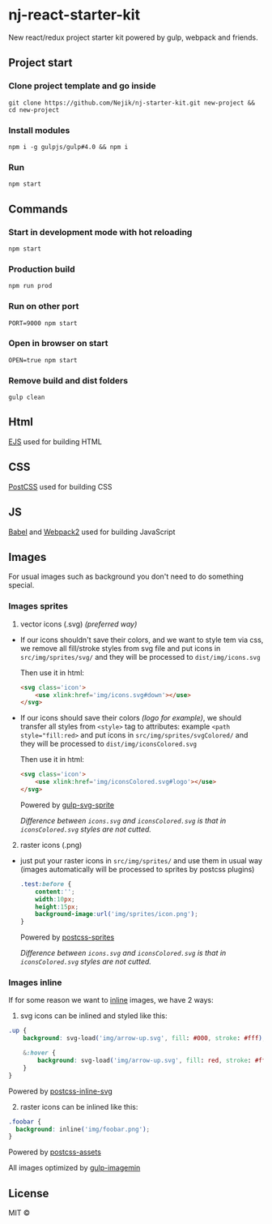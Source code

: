 # nj-react-starter-kit
New react/redux project starter kit powered by gulp, webpack and friends.

## Project start
### Clone project template and go inside
```
git clone https://github.com/Nejik/nj-starter-kit.git new-project && cd new-project
```
### Install modules
```
npm i -g gulpjs/gulp#4.0 && npm i
```
### Run
```
npm start
```
## Commands
### Start in development mode with hot reloading
```
npm start
```
### Production build
```
npm run prod
```
### Run on other port
```
PORT=9000 npm start
```
### Open in browser on start
```
OPEN=true npm start
```
### Remove build and dist folders
```
gulp clean
```


## Html
[EJS](http://ejs.co/) used for building HTML
## CSS
[PostCSS](https://github.com/postcss/postcss) used for building CSS
## JS
[Babel](https://github.com/babel/babel) and [Webpack2](https://github.com/webpack/webpack) used for building JavaScript
## Images

For usual images such as background you don't need to do something special.

### Images sprites
1) vector icons (.svg) *(preferred way)*
* If our icons shouldn't save their colors, and we want to style tem via css, we remove all fill/stroke styles from svg file 
    and put icons in ```src/img/sprites/svg/``` and they will be processed to ```dist/img/icons.svg```
    
    Then use it in html:
          
    ```html
    <svg class='icon'>
        <use xlink:href='img/icons.svg#down'></use>
    </svg> 
    ```

* If our icons should save their colors *(logo for example)*, we should transfer all styles from ```<style>``` tag to attributes:       example ```<path style="fill:red>```
    and put icons in ```src/img/sprites/svgColored/``` and they will be processed to ```dist/img/iconsColored.svg```
    
    Then use it in html:
    ```html
    <svg class='icon'>
        <use xlink:href='img/iconsColored.svg#logo'></use>
    </svg> 
    ```
    Powered by [gulp-svg-sprite](https://github.com/jkphl/gulp-svg-sprite)
          
    *Difference between ```icons.svg``` and ```iconsColored.svg``` is that in ```iconsColored.svg``` styles are not cutted.*
 
2) raster icons (.png)
* just put your raster icons in ```src/img/sprites/``` and use them in usual way (images automatically will be processed to sprites by postcss plugins)
    ```css
    .test:before {
        content:'';
        width:10px;
        height:15px;
        background-image:url('img/sprites/icon.png');
    }
    ```
    Powered by [postcss-sprites](https://github.com/2createStudio/postcss-sprites)
          
    *Difference between ```icons.svg``` and ```iconsColored.svg``` is that in ```iconsColored.svg``` styles are not cutted.*
    
### Images inline
If for some reason we want to [inline](https://developer.mozilla.org/en-US/docs/Web/HTTP/Basics_of_HTTP/Data_URIs) images, we have 2 ways:

1) svg icons can be inlined and styled like this:
```css
.up {
    background: svg-load('img/arrow-up.svg', fill: #000, stroke: #fff);

    &:hover {
        background: svg-load('img/arrow-up.svg', fill: red, stroke: #fff);
    }
}
```
Powered by [postcss-inline-svg](https://github.com/TrySound/postcss-inline-svg)

2) raster icons can be inlined like this: 
```css
.foobar {
  background: inline('img/foobar.png');
}
```
Powered by [postcss-assets](https://github.com/borodean/postcss-assets)


All images optimized by [gulp-imagemin](https://github.com/sindresorhus/gulp-imagemin)

## License

MIT ©
